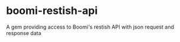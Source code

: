 # boomi-restish-api
A gem providing access to Boomi's restish API with json request and response data
